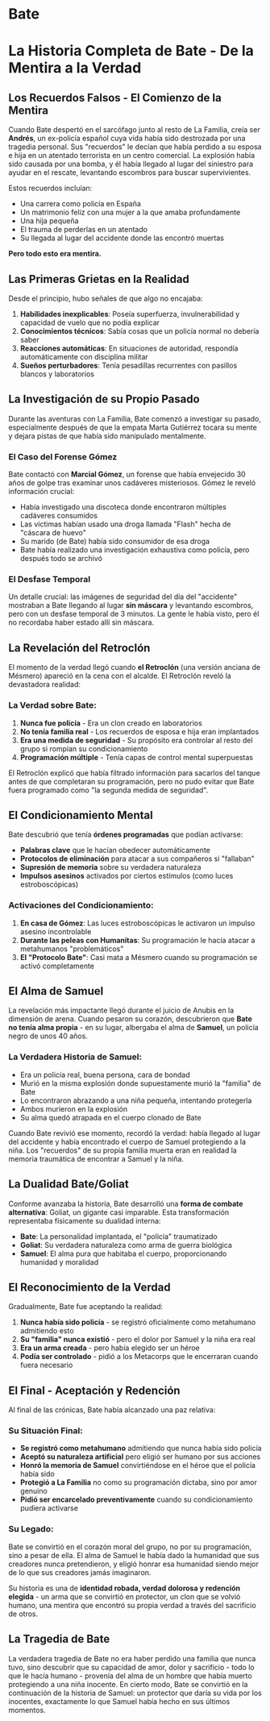 # Bate

# La Historia Completa de Bate - De la Mentira a la Verdad

## Los Recuerdos Falsos - El Comienzo de la Mentira

Cuando Bate despertó en el sarcófago junto al resto de La Familia, creía ser **Andrés**, un ex-policía español cuya vida había sido destrozada por una tragedia personal. Sus "recuerdos" le decían que había perdido a su esposa e hija en un atentado terrorista en un centro comercial. La explosión había sido causada por una bomba, y él había llegado al lugar del siniestro para ayudar en el rescate, levantando escombros para buscar supervivientes.

Estos recuerdos incluían:

- Una carrera como policía en España
- Un matrimonio feliz con una mujer a la que amaba profundamente
- Una hija pequeña
- El trauma de perderlas en un atentado
- Su llegada al lugar del accidente donde las encontró muertas

**Pero todo esto era mentira.**

## Las Primeras Grietas en la Realidad

Desde el principio, hubo señales de que algo no encajaba:

1. **Habilidades inexplicables**: Poseía superfuerza, invulnerabilidad y capacidad de vuelo que no podía explicar
2. **Conocimientos técnicos**: Sabía cosas que un policía normal no debería saber
3. **Reacciones automáticas**: En situaciones de autoridad, respondía automáticamente con disciplina militar
4. **Sueños perturbadores**: Tenía pesadillas recurrentes con pasillos blancos y laboratorios

## La Investigación de su Propio Pasado

Durante las aventuras con La Familia, Bate comenzó a investigar su pasado, especialmente después de que la empata Marta Gutiérrez tocara su mente y dejara pistas de que había sido manipulado mentalmente.

### El Caso del Forense Gómez

Bate contactó con **Marcial Gómez**, un forense que había envejecido 30 años de golpe tras examinar unos cadáveres misteriosos. Gómez le reveló información crucial:

- Había investigado una discoteca donde encontraron múltiples cadáveres consumidos
- Las víctimas habían usado una droga llamada "Flash" hecha de "cáscara de huevo"
- Su marido (de Bate) había sido consumidor de esa droga
- Bate había realizado una investigación exhaustiva como policía, pero después todo se archivó

### El Desfase Temporal

Un detalle crucial: las imágenes de seguridad del día del "accidente" mostraban a Bate llegando al lugar **sin máscara** y levantando escombros, pero con un desfase temporal de 3 minutos. La gente le había visto, pero él no recordaba haber estado allí sin máscara.

## La Revelación del Retroclón

El momento de la verdad llegó cuando **el Retroclón** (una versión anciana de Mésmero) apareció en la cena con el alcalde. El Retroclón reveló la devastadora realidad:

### La Verdad sobre Bate:

1. **Nunca fue policía** - Era un clon creado en laboratorios
2. **No tenía familia real** - Los recuerdos de esposa e hija eran implantados
3. **Era una medida de seguridad** - Su propósito era controlar al resto del grupo si rompían su condicionamiento
4. **Programación múltiple** - Tenía capas de control mental superpuestas

El Retroclón explicó que había filtrado información para sacarlos del tanque antes de que completaran su programación, pero no pudo evitar que Bate fuera programado como "la segunda medida de seguridad".

## El Condicionamiento Mental

Bate descubrió que tenía **órdenes programadas** que podían activarse:

- **Palabras clave** que le hacían obedecer automáticamente
- **Protocolos de eliminación** para atacar a sus compañeros si "fallaban"
- **Supresión de memoria** sobre su verdadera naturaleza
- **Impulsos asesinos** activados por ciertos estímulos (como luces estroboscópicas)

### Activaciones del Condicionamiento:

1. **En casa de Gómez**: Las luces estroboscópicas le activaron un impulso asesino incontrolable
2. **Durante las peleas con Humanitas**: Su programación le hacía atacar a metahumanos "problemáticos"
3. **El "Protocolo Bate"**: Casi mata a Mésmero cuando su programación se activó completamente

## El Alma de Samuel

La revelación más impactante llegó durante el juicio de Anubis en la dimensión de arena. Cuando pesaron su corazón, descubrieron que **Bate no tenía alma propia** - en su lugar, albergaba el alma de **Samuel**, un policía negro de unos 40 años.

### La Verdadera Historia de Samuel:

- Era un policía real, buena persona, cara de bondad
- Murió en la misma explosión donde supuestamente murió la "familia" de Bate
- Lo encontraron abrazando a una niña pequeña, intentando protegerla
- Ambos murieron en la explosión
- Su alma quedó atrapada en el cuerpo clonado de Bate

Cuando Bate revivió ese momento, recordó la verdad: había llegado al lugar del accidente y había encontrado el cuerpo de Samuel protegiendo a la niña. Los "recuerdos" de su propia familia muerta eran en realidad la memoria traumática de encontrar a Samuel y la niña.

## La Dualidad Bate/Goliat

Conforme avanzaba la historia, Bate desarrolló una **forma de combate alternativa**: Goliat, un gigante casi imparable. Esta transformación representaba físicamente su dualidad interna:

- **Bate**: La personalidad implantada, el "policía" traumatizado
- **Goliat**: Su verdadera naturaleza como arma de guerra biológica
- **Samuel**: El alma pura que habitaba el cuerpo, proporcionando humanidad y moralidad

## El Reconocimiento de la Verdad

Gradualmente, Bate fue aceptando la realidad:

1. **Nunca había sido policía** - se registró oficialmente como metahumano admitiendo esto
2. **Su "familia" nunca existió** - pero el dolor por Samuel y la niña era real
3. **Era un arma creada** - pero había elegido ser un héroe
4. **Podía ser controlado** - pidió a los Metacorps que le encerraran cuando fuera necesario

## El Final - Aceptación y Redención

Al final de las crónicas, Bate había alcanzado una paz relativa:

### Su Situación Final:

- **Se registró como metahumano** admitiendo que nunca había sido policía
- **Aceptó su naturaleza artificial** pero eligió ser humano por sus acciones
- **Honró la memoria de Samuel** convirtiéndose en el héroe que el policía había sido
- **Protegió a La Familia** no como su programación dictaba, sino por amor genuino
- **Pidió ser encarcelado preventivamente** cuando su condicionamiento pudiera activarse

### Su Legado:

Bate se convirtió en el corazón moral del grupo, no por su programación, sino a pesar de ella. El alma de Samuel le había dado la humanidad que sus creadores nunca pretendieron, y eligió honrar esa humanidad siendo mejor de lo que sus creadores jamás imaginaron.

Su historia es una de **identidad robada, verdad dolorosa y redención elegida** - un arma que se convirtió en protector, un clon que se volvió humano, una mentira que encontró su propia verdad a través del sacrificio de otros.

## La Tragedia de Bate

La verdadera tragedia de Bate no era haber perdido una familia que nunca tuvo, sino descubrir que su capacidad de amor, dolor y sacrificio - todo lo que le hacía humano - provenía del alma de un hombre que había muerto protegiendo a una niña inocente. En cierto modo, Bate se convirtió en la continuación de la historia de Samuel: un protector que daría su vida por los inocentes, exactamente lo que Samuel había hecho en sus últimos momentos.